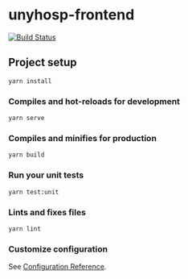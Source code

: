 # unyhosp-frontend
[![Build Status](https://travis-ci.com/sleonardoaugusto/unyhosp-frontend.svg?branch=master)](https://travis-ci.com/sleonardoaugusto/unyhosp-frontend)

## Project setup
```
yarn install
```

### Compiles and hot-reloads for development
```
yarn serve
```

### Compiles and minifies for production
```
yarn build
```

### Run your unit tests
```
yarn test:unit
```

### Lints and fixes files
```
yarn lint
```

### Customize configuration
See [Configuration Reference](https://cli.vuejs.org/config/).
